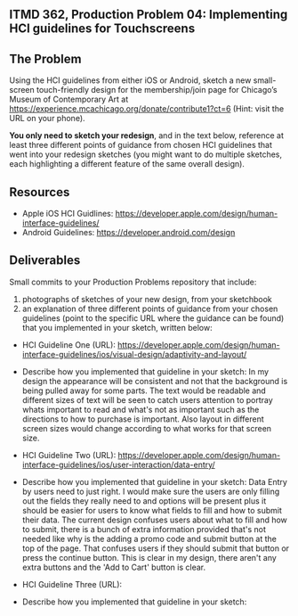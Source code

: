 ## ITMD 362, Production Problem 04: Implementing HCI guidelines for Touchscreens

## The Problem

Using the HCI guidelines from either iOS or Android, sketch a new small-screen touch-friendly design
for the membership/join page for Chicago’s Museum of Contemporary Art at
https://experience.mcachicago.org/donate/contribute1?ct=6 (Hint: visit the URL on your phone).

**You only need to sketch your redesign**, and in the text below, reference at least three different
points of guidance from chosen HCI guidelines that went into your redesign sketches (you might
want to do multiple sketches, each highlighting a different feature of the same overall design).

## Resources

* Apple iOS HCI Guidlines:
  https://developer.apple.com/design/human-interface-guidelines/
* Android Guidelines:
  https://developer.android.com/design

## Deliverables

Small commits to your Production Problems repository that include:

1. photographs of sketches of your new design, from your sketchbook
2. an explanation of three different points of guidance from your chosen guidelines (point to the
   specific URL where the guidance can be found) that you implemented in your sketch, written below:

* HCI Guideline One (URL): https://developer.apple.com/design/human-interface-guidelines/ios/visual-design/adaptivity-and-layout/
* Describe how you implemented that guideline in your sketch:
In my design the appearance will be consistent and not that the background is being
pulled away for some parts. The text would be readable and different sizes of text
will be seen to catch users attention to portray whats important to read and
what's not as important such as the directions to how to purchase is important.
Also layout in different screen sizes would change according to what works for
that screen size.

* HCI Guideline Two (URL): https://developer.apple.com/design/human-interface-guidelines/ios/user-interaction/data-entry/
* Describe how you implemented that guideline in your sketch:
Data Entry by users need to just right. I would make sure the users are only
filling out the fields they really need to and options will be present plus it should
be easier for users to know what fields to fill and how to submit their data. The
current design confuses users about what to fill and how to submit, there is a
bunch of extra information provided that's not needed like why is the adding a promo
code and submit button at the top of the page. That confuses users if they should
submit that button or press the continue button. This is clear in my design, there
aren't any extra buttons and the 'Add to Cart' button is clear.

* HCI Guideline Three (URL):
* Describe how you implemented that guideline in your sketch:
